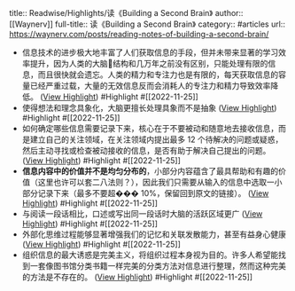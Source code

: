 title:: Readwise/Highlights/读《Building a Second Brain》
author:: [[Waynerv]]
full-title:: 读《Building a Second Brain》
category:: #articles
url:: https://waynerv.com/posts/reading-notes-of-building-a-second-brain/

- 信息技术的进步极大地丰富了人们获取信息的手段，但并未带来显著的学习效率提升，因为人类的大脑🧠结构和几万年之前没有区别，只能处理有限的信息，而且很快就会遗忘。人类的精力和专注力也是有限的，每天获取信息的容量已经严重过载，大量的无效信息反而会消耗人的专注力和精力导致效率降低。 ([View Highlight](https://read.readwise.io/read/01gjpa7q1s00eg7q93ce27vd0k)) #Highlight #[[2022-11-25]]
- 使得想法和理念具象化，大脑更擅长处理具象而不是抽象 ([View Highlight](https://read.readwise.io/read/01gjpa8fn328pajtnqcvsj7vwa)) #Highlight #[[2022-11-25]]
- 如何确定哪些信息需要记录下来，核心在于不要被动和随意地去接收信息，而是建立自己的关注领域，在关注领域内提出最多 12 个待解决的问题或疑惑，然后主动寻找或检查被动接收的信息，是否有助于解决自己提出的问题。 ([View Highlight](https://read.readwise.io/read/01gjpa92080n262myvhmr5d8jx)) #Highlight #[[2022-11-25]]
- **信息内容中的价值并不是均匀分布的**，小部分内容蕴含了最具帮助和有趣的价值（这里也许可以套二八法则？），因此我们只需要从输入的信息中选取一小部分记录下来（最多不要超��� 10%，保留回到原文的链接）。 ([View Highlight](https://read.readwise.io/read/01gjpa9zxjcggdp68fp576h46h)) #Highlight #[[2022-11-25]]
- 与阅读一段话相比，口述或写出同一段话时大脑的活跃区域更广 ([View Highlight](https://read.readwise.io/read/01gjpaag028sf951h5tdyfjage)) #Highlight #[[2022-11-25]]
- 外部化思维过程能够显著增强我们的记忆和关联发散能力，甚至有益身心健康 ([View Highlight](https://read.readwise.io/read/01gjpaamnhwpasne8565yv9zp5)) #Highlight #[[2022-11-25]]
- 组织信息的最大诱惑是完美主义，将组织过程本身视为目的。许多人希望能找到一套像图书馆分类书籍一样完美的分类方法对信息进行整理，然而这种完美的方法是不存在的。 ([View Highlight](https://read.readwise.io/read/01gjpadpmq76f7w07t8qewqdcd)) #Highlight #[[2022-11-25]]